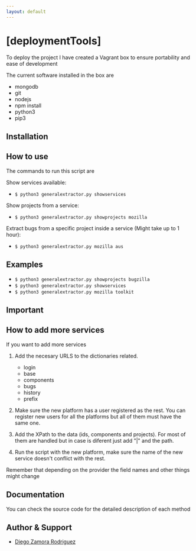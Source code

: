 ```yaml
---
layout: default
---
```


# [deploymentTools]

To deploy the project I have created a Vagrant box to ensure portability
and ease of development

The current software installed in the box are

- mongodb
- git
- nodejs
- npm install
- python3
- pip3

## Installation


## How to use

The commands to run this script are

Show services available:

 - `$ python3 generalextractor.py showservices`

Show projects from a service:

 - `$ python3 generalextractor.py showprojects mozilla`

Extract bugs from a specific project inside a service (Might take up to 1 hour):

 - `$ python3 generalextractor.py mozilla aus`

## Examples


- `$ python3 generalextractor.py showprojects bugzilla`
- `$ python3 generalextractor.py showservices`
- `$ python3 generalextractor.py mozilla toolkit`


## Important



## How to add more services

If you want to add more services

1. Add the necesary URLS to the dictionaries related.

    - login
    - base
    - components
    - bugs
    - history
    - prefix

2. Make sure the new platform has a user registered as the rest. You can register
  new users for all the platforms but all of them must have the same one.

3. Add the XPath to the data (ids, components and projects). For most
  of them are handled but in case is diferent just add "|" and the path.

4. Run the script with the new platform, make sure the name of the new
  service doesn't conflict with the rest.

Remember that depending on the provider the field names and other things might change

## Documentation

You can check the source code for the detailed description of each method

## Author & Support

* [Diego Zamora Rodriguez](zamoraro@ualberta.ca)
